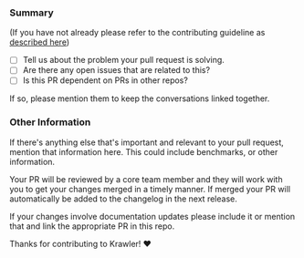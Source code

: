 ### Summary

(If you have not already please refer to the contributing guideline as [described
here](https://github.com/kalisio/krawler/blob/master/.github/contributing.md#pull-requests))

- [ ] Tell us about the problem your pull request is solving.
- [ ] Are there any open issues that are related to this?
- [ ] Is this PR dependent on PRs in other repos?

If so, please mention them to keep the conversations linked together.

### Other Information

If there's anything else that's important and relevant to your pull
request, mention that information here. This could include
benchmarks, or other information.

Your PR will be reviewed by a core team member and they will work with you to get your changes merged in a timely manner. If merged your PR will automatically be added to the changelog in the next release.

If your changes involve documentation updates please include it or mention that and link the appropriate PR in this repo.

Thanks for contributing to Krawler! :heart:

